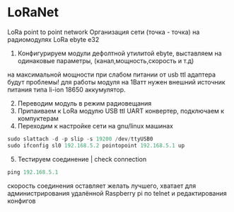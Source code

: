 # LoRaNet
LoRa point to point network
Организация сети (точка - точка) на радиомодулях LoRa ebyte e32  

1) Конфигурируем модули дефолтной утилитой ebyte, выставляем на одинаковые параметры, (канал,мощность,скорость и т.д)
 
на максимальной мощности при слабом питании от usb ttl адаптера будут проблемы! для работы модуля на 1Ватт нужен внешний источник питания типа li-ion 18650 аккумулятор.

2) Переводим модуль в режим радиовещания 
3) Припаиваем к LoRa модулю USB ttl UART конвертер, подключаем к компуктерам
4) Переходим к настройке сети на gnu/linux машинах


```php
sudo slattach -d -p slip -s 19200 /dev/ttyUSB0
sudo ifconfig sl0 192.168.5.2 pointopoint 192.168.5.1 up
```

5) Тестируем соединение | check connection

```php
ping 192.168.5.1 
```

скорость соединения оставляет желать лучшего, хватает для администрирования удалённой Raspberry pi по telnet и
редактирования конфигов 
